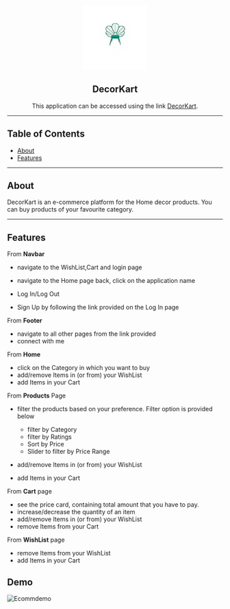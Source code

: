 <div align="center">

<img alt="logo" src="public/Assets/decorkartlogo.png" width="150px" height="150px" />

## DecorKart

This application can be  accessed using the link  [DecorKart](https://decor-kart.netlify.app/).

</div>

---

## Table of Contents

- [About](#-about)
- [Features](#-features)

---

##  About

DecorKart is an e-commerce platform for the Home decor products. You can buy products of your favourite category.

---

##  Features

From **Navbar**

- navigate to the WishList,Cart and login page
- navigate to the Home page back, click on the application name
- Log In/Log Out

- Sign Up by following the link provided on the Log In page

From **Footer**

- navigate to all other pages from the link provided
- connect with me

From **Home**

- click on the Category in which you want to buy
- add/remove Items in (or from) your WishList
- add Items in your Cart

From **Products** Page

- filter the products based on your preference. Filter option is provided  below 

  - filter by Category
  - filter by Ratings
  - Sort by Price
  - Slider to filter by Price Range

- add/remove Items in (or from) your WishList
- add Items in your Cart

From **Cart** page

- see the price card, containing total amount that you have to pay.
- increase/decrease the quantity of an item
- add/remove Items in (or from) your WishList
- remove Items from your Cart

From **WishList** page

- remove Items from your WishList 
- add Items in your Cart

## Demo

![Ecommdemo](https://user-images.githubusercontent.com/49235266/162108230-ca55a5e0-7820-441f-b07e-5c56cb39a520.gif)


